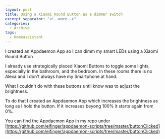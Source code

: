 ```yaml
---
layout: post
title: Using a Xiaomi Round Button as a dimmer switch
excerpt_separator: "<!--more-->"
categories: 
  - Archive
tags:
  - Homeassistant
---
```

I created an Appdaemon App so I can dimm my smart LEDs using a Xiaomi Round Button
<!--more-->

I already use strategically placed Xiaomi Buttons to toggle some lights, especially in the bathroom, and the bedroom.
In these rooms there is no Alexa and I don't always have my Smartphone at hand.

What I couldn't do with these buttons until know was to adjust the brightness.

To do that I created an Appdaemon App which increases the brightness as long as I hold the button.
If it increases beyong 100% it starts again from 0%.

You can find the Appdaemon App in my repo under [https://github.com/eifinger/appdaemon-scripts/tree/master/buttonClicked](https://github.com/eifinger/appdaemon-scripts/tree/master/buttonClicked)
